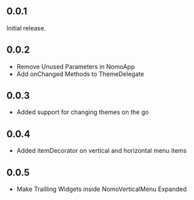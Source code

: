 ## 0.0.1

Initial release.

## 0.0.2

* Remove Unused Parameters in NomoApp
* Add onChanged Methods to ThemeDelegate

## 0.0.3

* Added support for changing themes on the go

## 0.0.4

* Added itemDecorator on vertical and horizontal menu items

## 0.0.5

* Make Trailling Widgets inside NomoVerticalMenu Expanded